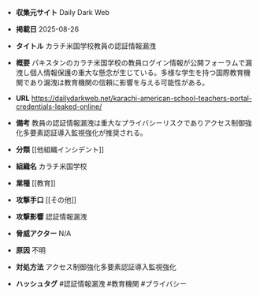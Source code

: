 - **収集元サイト**
Daily Dark Web

- **掲載日**
2025-08-26

- **タイトル**
カラチ米国学校教員の認証情報漏洩

- **概要**
パキスタンのカラチ米国学校の教員ログイン情報が公開フォーラムで漏洩し個人情報保護の重大な懸念が生じている。多様な学生を持つ国際教育機関であり漏洩は教育機関の信頼に影響を与える可能性がある。

- **URL**
https://dailydarkweb.net/karachi-american-school-teachers-portal-credentials-leaked-online/

- **備考**
教員の認証情報漏洩は重大なプライバシーリスクでありアクセス制御強化多要素認証導入監視強化が推奨される。

- **分類**
[[他組織インシデント]]

- **組織名**
カラチ米国学校

- **業種**
[[教育]]

- **攻撃手口**
[[その他]]

- **攻撃影響**
認証情報漏洩

- **脅威アクター**
N/A

- **原因**
不明

- **対処方法**
アクセス制御強化多要素認証導入監視強化

- **ハッシュタグ**
#認証情報漏洩 #教育機関 #プライバシー
